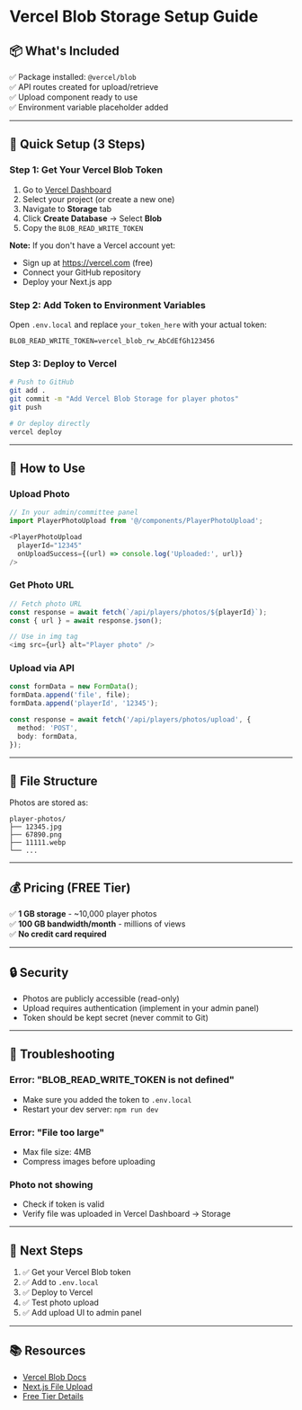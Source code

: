 # Vercel Blob Storage Setup Guide

## 📦 What's Included

✅ Package installed: `@vercel/blob`  
✅ API routes created for upload/retrieve  
✅ Upload component ready to use  
✅ Environment variable placeholder added  

---

## 🚀 Quick Setup (3 Steps)

### Step 1: Get Your Vercel Blob Token

1. Go to [Vercel Dashboard](https://vercel.com/dashboard)
2. Select your project (or create a new one)
3. Navigate to **Storage** tab
4. Click **Create Database** → Select **Blob**
5. Copy the `BLOB_READ_WRITE_TOKEN`

**Note:** If you don't have a Vercel account yet:
- Sign up at https://vercel.com (free)
- Connect your GitHub repository
- Deploy your Next.js app

### Step 2: Add Token to Environment Variables

Open `.env.local` and replace `your_token_here` with your actual token:

```env
BLOB_READ_WRITE_TOKEN=vercel_blob_rw_AbCdEfGh123456
```

### Step 3: Deploy to Vercel

```bash
# Push to GitHub
git add .
git commit -m "Add Vercel Blob Storage for player photos"
git push

# Or deploy directly
vercel deploy
```

---

## 📸 How to Use

### Upload Photo

```typescript
// In your admin/committee panel
import PlayerPhotoUpload from '@/components/PlayerPhotoUpload';

<PlayerPhotoUpload 
  playerId="12345" 
  onUploadSuccess={(url) => console.log('Uploaded:', url)}
/>
```

### Get Photo URL

```typescript
// Fetch photo URL
const response = await fetch(`/api/players/photos/${playerId}`);
const { url } = await response.json();

// Use in img tag
<img src={url} alt="Player photo" />
```

### Upload via API

```typescript
const formData = new FormData();
formData.append('file', file);
formData.append('playerId', '12345');

const response = await fetch('/api/players/photos/upload', {
  method: 'POST',
  body: formData,
});
```

---

## 📁 File Structure

Photos are stored as:
```
player-photos/
├── 12345.jpg
├── 67890.png
├── 11111.webp
└── ...
```

---

## 💰 Pricing (FREE Tier)

✅ **1 GB storage** - ~10,000 player photos  
✅ **100 GB bandwidth/month** - millions of views  
✅ **No credit card required**  

---

## 🔒 Security

- Photos are publicly accessible (read-only)
- Upload requires authentication (implement in your admin panel)
- Token should be kept secret (never commit to Git)

---

## 🐛 Troubleshooting

### Error: "BLOB_READ_WRITE_TOKEN is not defined"
- Make sure you added the token to `.env.local`
- Restart your dev server: `npm run dev`

### Error: "File too large"
- Max file size: 4MB
- Compress images before uploading

### Photo not showing
- Check if token is valid
- Verify file was uploaded in Vercel Dashboard → Storage

---

## 🎯 Next Steps

1. ✅ Get your Vercel Blob token
2. ✅ Add to `.env.local`
3. ✅ Deploy to Vercel
4. ✅ Test photo upload
5. ✅ Add upload UI to admin panel

---

## 📚 Resources

- [Vercel Blob Docs](https://vercel.com/docs/storage/vercel-blob)
- [Next.js File Upload](https://nextjs.org/docs/app/building-your-application/routing/route-handlers#formdata)
- [Free Tier Details](https://vercel.com/docs/storage/vercel-blob/usage-and-pricing)
